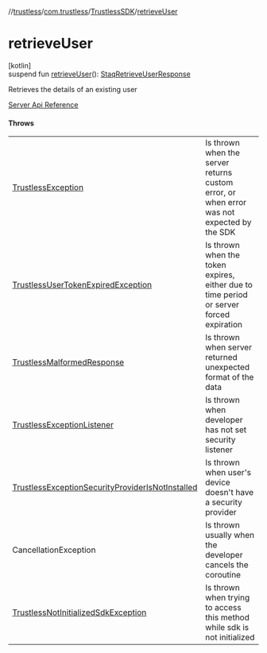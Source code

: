 //[trustless](../../../index.md)/[com.trustless](../index.md)/[TrustlessSDK](index.md)/[retrieveUser](retrieve-user.md)

# retrieveUser

[kotlin]\
suspend fun [retrieveUser](retrieve-user.md)(): [StaqRetrieveUserResponse](../../com.trustless.requests.identity/-staq-retrieve-user-response/index.md)

Retrieves the details of an existing user

[Server Api Reference](https://developer.staq.io/docs/apis/identity#/User%20management/Retrieve%20a%20user)

#### Throws

| | |
|---|---|
| [TrustlessException](../../com.trustless.exceptions/-trustless-exception/index.md) | Is thrown when the server returns custom error, or when error was not expected by the SDK |
| [TrustlessUserTokenExpiredException](../../com.trustless.exceptions/-trustless-user-token-expired-exception/index.md) | Is thrown when the token expires, either due to time period or server forced expiration |
| [TrustlessMalformedResponse](../../com.trustless.exceptions/-trustless-malformed-response/index.md) | Is thrown when server returned unexpected format of the data |
| [TrustlessExceptionListener](../../com.trustless.exceptions/-trustless-exception-listener/index.md) | Is thrown when developer has not set security listener |
| [TrustlessExceptionSecurityProviderIsNotInstalled](../../com.trustless.exceptions/-trustless-exception-security-provider-is-not-installed/index.md) | Is thrown when user's device doesn't have a security provider |
| CancellationException | Is thrown usually when the developer cancels the coroutine |
| [TrustlessNotInitializedSdkException](../../com.trustless.exceptions/-trustless-not-initialized-sdk-exception/index.md) | Is thrown when trying to access this method while sdk is not initialized |
